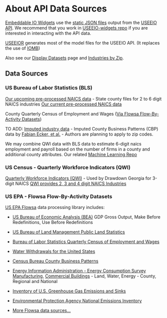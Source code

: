 # About API Data Sources

[Embeddable IO Widgets](../../charts) use the [static JSON files](https://github.com/modelearth/io/tree/main/build/api) output from the [USEEIO API](https://github.com/USEPA/USEEIO_API/wiki).
We recommend that you work in [USEEIO-widgets repo](../../charts) if you are interested in interacting with the API data.

[USEEIOR](https://github.com/USEPA/USEEIOR) generates most of the model files for the USEEIO API. (It replaces the use of [IOMB](https://github.com/USEPA/USEEIO_API/wiki/Build))
<!--
Here are [old model files](https://www.dropbox.com/sh/af48m0jsusgr3jg/AACzBSJwujR6LU0jZBhAzys6a?dl=0) for testing. (Better to use the newer data in the [static JSON files](https://github.com/modelearth/io/tree/main/build/api)) - [Build locally](../../charts/#build)
-->
Also see our [Display Datasets](../../../localsite/info/data/) page and [Industries by Zip](../../../community/industries/).  



## Data Sources

### US Bureau of Labor Statistics (BLS)

<a href="https://github.com/modelearth/machine-learning">Our upcoming pre-processed NAICS data</a> - State county files for 2 to 6 digit NAICS industries
[Our current pre-processed NAICS data](https://github.com/modelearth/community-data/tree/master/us/state)

County Quarterly Census of Employment and Wages ([Via Flowsa Flow-By-Activity Datasets](https://github.com/USEPA/flowsa/wiki/Available-Data#flow-by-activity-datasets))

TO ADD: [Imputed industry data](http://www.fpeckert.me/cbp/) - Imputed County Business Patterns (CBP) data by [Fabian Ecker, et al.](http://fpeckert.me/cbp/efsy.pdf) - Authors are planning to apply to zip codes.
<!--
Expands upon the Isserman and Westervelt (2006) work using a linear objective function.   The authors write: "After 1994, the CBP files contain tabulations at the zip code level. We plan to apply our imputation method to this geographic unit in a future draft."
-->

We may combine QWI data with BLS data to estimate 6-digit naics employment and payroll based on the number of firms in a county and additional county attributes. Our related [Machine Learning Repo](https://github.com/modelearth/machine-learning)


### US Census - Quarterly Workforce Indicators (QWI)


<a href="https://www.census.gov/data/developers/data-sets/qwi.html">Quarterly Workforce Indicators (QWI)</a> - Used by Drawdown Georgia for 3-digit NAICS
[QWI provides 2, 3 and 4 digit NAICS Industries](https://lehd.ces.census.gov/data/schema/latest/lehd_public_use_schema.html#_industry)

<!--
* [US Department of Commerce](https://github.com/USEPA/flowsa/wiki/Available-Data#flow-by-activity-datasets)
-->
### US EPA - Flowsa Flow-By-Activity Datasets

[US EPA Flowsa](https://github.com/USEPA/flowsa/wiki/Available-Data#flow-by-activity-datasets) data processing library includes:

* [US Bureau of Economic Analysis (BEA)](https://www.bea.gov/data/industries/gross-output-by-industry)
GDP Gross Output, Make Before Redefinitions, Use Before Redefinitions

* [US Bureau of Land Management Public Land Statistics](https://www.blm.gov/about/data/public-land-statistics)


* [Bureau of Labor Statistics Quarterly Census of Employment and Wages](https://www.bls.gov/cew/)

* [Water Withdrawals for the United States](https://pubs.acs.org/doi/abs/10.1021/es903147k?journalCode=esthag)

* [Census Bureau County Business Patterns](https://www.census.gov/programs-surveys/cbp.html)

* [Energy Information Administration - Energy Consumption Survey](https://www.eia.gov/consumption/)
[Manufacturing](https://www.eia.gov/consumption/manufacturing/), [Commercial Buildings](https://www.eia.gov/consumption/commercial/) - Land, Water, Energy - County, Regional and National

* [Inventory of U.S. Greenhouse Gas Emissions and Sinks](https://www.epa.gov/ghgemissions/inventory-us-greenhouse-gas-emissions-and-sinks)

* [Environmental Protection Agency National Emissions Inventory](https://www.epa.gov/air-emissions-inventories/national-emissions-inventory-nei)

* [More Flowsa data sources...](https://github.com/USEPA/flowsa/wiki/Available-Data#flow-by-activity-datasets) 



